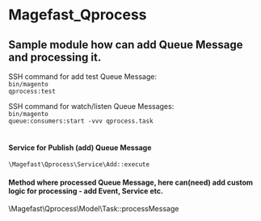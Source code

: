 # Magefast_Qprocess

## Sample module how can add Queue Message and processing it.

SSH command for add test Queue Message:
<br>
<code>bin/magento qprocess:test</code>

SSH command for watch/listen Queue Messages:
<br>
<code>bin/magento queue:consumers:start -vvv qprocess.task</code>
<br>
<br>
#### Service for Publish (add) Queue Message 
`\Magefast\Qprocess\Service\Add::execute`


#### Method where processed Queue Message, here can(need) add custom logic for processing - add Event, Service etc.
\Magefast\Qprocess\Model\Task::processMessage

